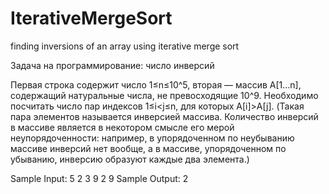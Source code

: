 # IterativeMergeSort
finding inversions of an array using iterative merge sort

Задача на программирование: число инверсий

Первая строка содержит число 1≤n≤10^5, вторая — массив A[1…n], содержащий натуральные числа, 
не превосходящие 10^9. Необходимо посчитать число пар индексов 1≤i<j≤n, для которых A[i]>A[j]. 
(Такая пара элементов называется инверсией массива. Количество инверсий в массиве является в некотором 
смысле его мерой неупорядоченности: например, в упорядоченном по неубыванию массиве инверсий нет вообще, 
а в массиве, упорядоченном по убыванию, инверсию образуют каждые два элемента.)

Sample Input:
5
2 3 9 2 9
Sample Output:
2
